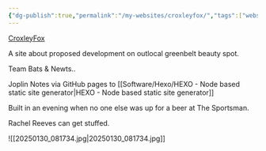 ```yaml
---
{"dg-publish":true,"permalink":"/my-websites/croxleyfox/","tags":["websites","local_"]}
---
```


[CroxleyFox](https://croxleygreen.github.io)

A site about proposed development on outlocal greenbelt beauty spot.

Team Bats & Newts..

Joplin Notes via GitHub pages to [[Software/Hexo/HEXO - Node based static site generator\|HEXO - Node based static site generator]]

Built in an evening when no one else was up for a beer at The Sportsman.

Rachel Reeves can get stuffed.

![[20250130_081734.jpg\|20250130_081734.jpg]]

